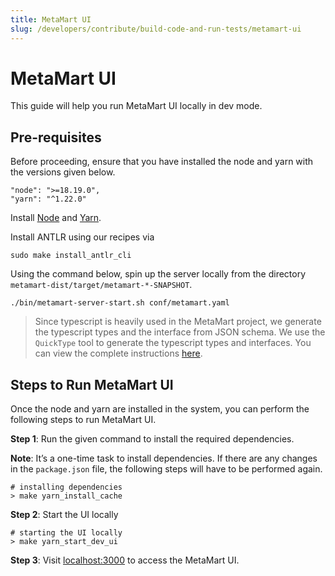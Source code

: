 ```yaml
---
title: MetaMart UI
slug: /developers/contribute/build-code-and-run-tests/metamart-ui
---
```


# MetaMart UI
This guide will help you run MetaMart UI locally in dev mode.

## Pre-requisites
Before proceeding, ensure that you have installed the node and yarn with the versions given below.

```shell
"node": ">=18.19.0",
"yarn": "^1.22.0"
```

Install [Node](https://nodejs.org/en/download/) and [Yarn](https://classic.yarnpkg.com/lang/en/docs/install/).

Install ANTLR using our recipes via

```shell
sudo make install_antlr_cli
```

Using the command below, spin up the server locally from the directory `metamart-dist/target/metamart-*-SNAPSHOT`.

```shell
./bin/metamart-server-start.sh conf/metamart.yaml
```

> Since typescript is heavily used in the MetaMart project, we generate the typescript types and the interface from JSON schema. We use the `QuickType` tool to generate the typescript types and interfaces. You can view the complete instructions [here](/developers/contribute/build-code-and-run-tests/generate-typescript-types-from-json-schema).

## Steps to Run MetaMart UI
Once the node and yarn are installed in the system, you can perform the following steps to run MetaMart UI.

**Step 1**: Run the given command to install the required dependencies.

**Note**: It’s a one-time task to install dependencies. If there are any changes in the `package.json` file, the following steps will have to be performed again.

```shell
# installing dependencies
> make yarn_install_cache
```

**Step 2**: Start the UI locally

```shell
# starting the UI locally
> make yarn_start_dev_ui
```
**Step 3**: Visit [localhost:3000](http://localhost:3000/) to access the MetaMart UI.